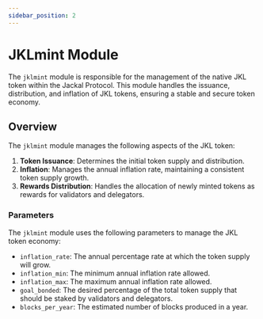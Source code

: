 ```yaml
---
sidebar_position: 2
---
```


# JKLmint Module

The `jklmint` module is responsible for the management of the native JKL token within the Jackal Protocol. This module handles the issuance, distribution, and inflation of JKL tokens, ensuring a stable and secure token economy.

## Overview

The `jklmint` module manages the following aspects of the JKL token:

1. **Token Issuance**: Determines the initial token supply and distribution.
2. **Inflation**: Manages the annual inflation rate, maintaining a consistent token supply growth.
3. **Rewards Distribution**: Handles the allocation of newly minted tokens as rewards for validators and delegators.

### Parameters

The `jklmint` module uses the following parameters to manage the JKL token economy:

- `inflation_rate`: The annual percentage rate at which the token supply will grow.
- `inflation_min`: The minimum annual inflation rate allowed.
- `inflation_max`: The maximum annual inflation rate allowed.
- `goal_bonded`: The desired percentage of the total token supply that should be staked by validators and delegators.
- `blocks_per_year`: The estimated number of blocks produced in a year.

